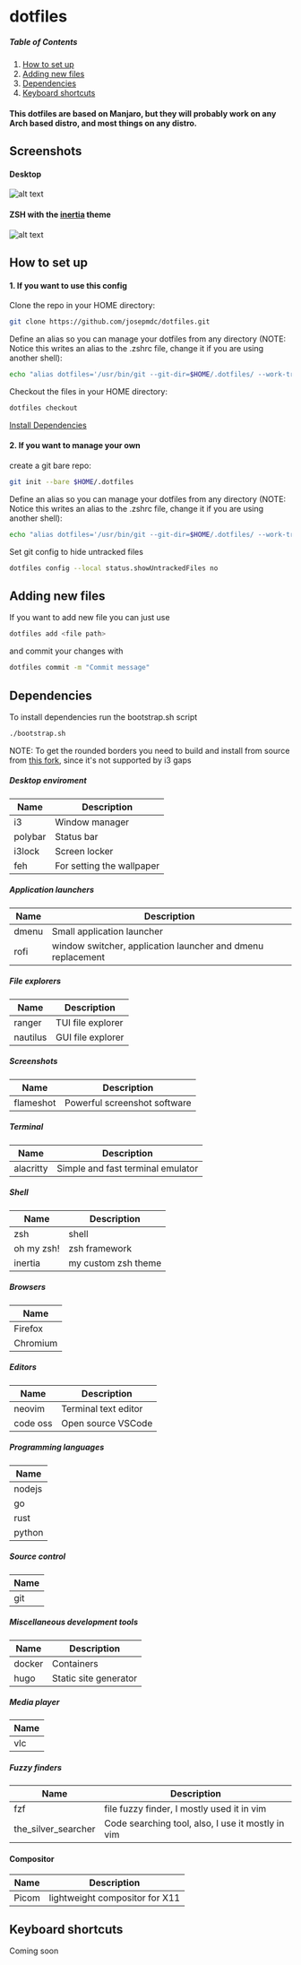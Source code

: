 # dotfiles

##### Table of Contents  
1. [How to set up](#setup)  
2. [Adding new files](#adding_files)  
3. [Dependencies](#dependencies)
4. [Keyboard shortcuts](#shortcuts)

#### This dotfiles are based on Manjaro, but they will probably work on any Arch based distro, and most things on any distro.

## Screenshots

#### Desktop
![alt text](https://github.com/josepmdc/dotfiles/blob/master/screenshots/desktop.png?raw=true)

#### ZSH with the [inertia](https://github.com/josepmdc/inertia) theme
![alt text](https://github.com/josepmdc/dotfiles/blob/master/screenshots/shell.png?raw=true)

<a name="setup"/>

## How to set up

#### 1. If you want to use this config
Clone the repo in your HOME directory:
```bash
git clone https://github.com/josepmdc/dotfiles.git
```

Define an alias so you can manage your dotfiles from any directory (NOTE: Notice this writes an alias to the .zshrc file, change it if you are using another shell):
```bash
echo "alias dotfiles='/usr/bin/git --git-dir=$HOME/.dotfiles/ --work-tree=$HOME'" >> $HOME/.zshrc
```

Checkout the files in your HOME directory:
```bash
dotfiles checkout
```
[Install Dependencies](#dependencies)

#### 2. If you want to manage your own

create a git bare repo:
```bash
git init --bare $HOME/.dotfiles
```

Define an alias so you can manage your dotfiles from any directory (NOTE: Notice this writes an alias to the .zshrc file, change it if you are using another shell):
```bash
echo "alias dotfiles='/usr/bin/git --git-dir=$HOME/.dotfiles/ --work-tree=$HOME'" >> $HOME/.zshrc
```

Set git config to hide untracked files
```bash
dotfiles config --local status.showUntrackedFiles no
```

<a name="adding_files"/>

## Adding new files

If you want to add new file you can just use
```bash
dotfiles add <file path>
```
and commit your changes with 
```bash
dotfiles commit -m "Commit message"
```

<a name="dependencies"/>

## Dependencies

To install dependencies run the bootstrap.sh script
```bash
./bootstrap.sh
```
NOTE: To get the rounded borders you need to build and install from source from [this fork](https://github.com/josepmdc/i3), since it's not supported by i3 gaps

##### Desktop enviroment
| Name | Description |
|------|-------------|
| i3   | Window manager |
| polybar | Status bar  |
| i3lock | Screen locker |
| feh | For setting the wallpaper |

##### Application launchers
| Name | Description |
|------|-------------|
| dmenu | Small application launcher  | 
| rofi  | window switcher, application launcher and dmenu replacement |

##### File explorers
| Name | Description |
|------|-------------|
| ranger | TUI file explorer |
| nautilus| GUI file explorer |

##### Screenshots
| Name | Description |
|------|-------------|
| flameshot | Powerful screenshot software |

##### Terminal
| Name | Description |
|------|-------------|
| alacritty | Simple and fast terminal emulator | 

##### Shell
| Name | Description |
|------|-------------|
| zsh  |  shell |
| oh my zsh! | zsh framework |
| inertia | my custom zsh theme |

##### Browsers
| Name |
|------|
| Firefox |
| Chromium |

##### Editors
| Name | Description |
|------|-------------|
| neovim | Terminal text editor |
| code oss | Open source VSCode |

##### Programming languages
| Name |
|------|
| nodejs |
| go |
| rust |
| python |

##### Source control
| Name |
|------|
| git | 

##### Miscellaneous development tools
| Name | Description |
|------|-------------|
| docker | Containers |
| hugo | Static site generator |

##### Media player
| Name |
|------|
| vlc |

##### Fuzzy finders
| Name | Description |
|------|-------------|
| fzf | file fuzzy finder, I mostly used it in vim |
| the_silver_searcher | Code searching tool, also, I use it mostly in vim |

#### Compositor
| Name | Description |
|-------|------------|
| Picom | lightweight compositor for X11 |

<a name="shortcuts"/>

## Keyboard shortcuts

Coming soon
